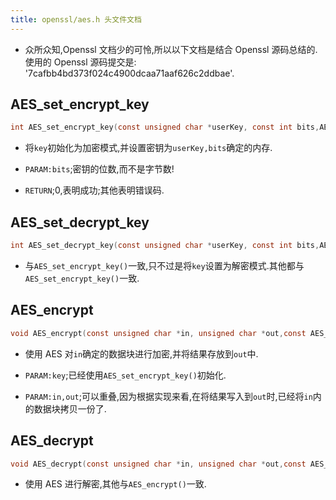 ```yaml
---
title: openssl/aes.h 头文件文档
---
```


*   众所众知,Openssl 文档少的可怜,所以以下文档是结合 Openssl 源码总结的.使用的 Openssl 源码提交是:
    '7cafbb4bd373f024c4900dcaa71aaf626c2ddbae'.

## AES_set_encrypt_key

```c
int AES_set_encrypt_key(const unsigned char *userKey, const int bits,AES_KEY *key);
```

*   将`key`初始化为加密模式,并设置密钥为`userKey,bits`确定的内存.

*   `PARAM:bits`;密钥的位数,而不是字节数!

*   `RETURN`;0,表明成功;其他表明错误码.  


## AES_set_decrypt_key

```c
int AES_set_decrypt_key(const unsigned char *userKey, const int bits,AES_KEY *key);
```

*   与`AES_set_encrypt_key()`一致,只不过是将`key`设置为解密模式.其他都与`AES_set_encrypt_key()`一致.

## AES_encrypt

```c
void AES_encrypt(const unsigned char *in, unsigned char *out,const AES_KEY *key);
```

*   使用 AES 对`in`确定的数据块进行加密,并将结果存放到`out`中.

*   `PARAM:key`;已经使用`AES_set_encrypt_key()`初始化.
*   `PARAM:in,out`;可以重叠,因为根据实现来看,在将结果写入到`out`时,已经将`in`内的数据块拷贝一份了.

## AES_decrypt

```c
void AES_decrypt(const unsigned char *in, unsigned char *out,const AES_KEY *key);
```

*   使用 AES 进行解密,其他与`AES_encrypt()`一致.
